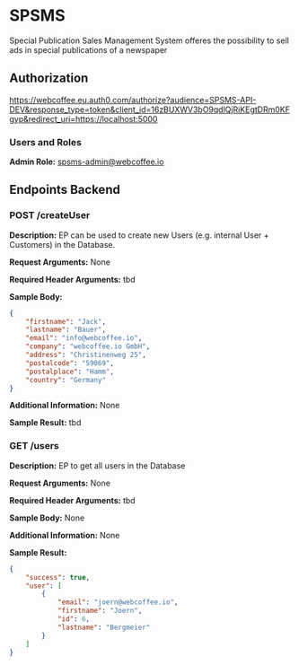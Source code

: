 # SPSMS
Special Publication Sales Management System offeres the possibility to sell ads in special publications of a newspaper

## Authorization
https://webcoffee.eu.auth0.com/authorize?audience=SPSMS-API-DEV&response_type=token&client_id=16zBUXWV3bO9qdlQjRiKEgtDRm0KFgyp&redirect_uri=https://localhost:5000

### Users and Roles
__Admin Role:__
spsms-admin@webcoffee.io

## Endpoints Backend
### POST /createUser
__Description:__ 
EP can be used to create new Users (e.g. internal User + Customers) in the Database.

__Request Arguments:__ 
None

__Required Header Arguments:__ 
tbd

__Sample Body:__ 
```json
{
	"firstname": "Jack",
	"lastname": "Bauer",
	"email": "info@webcoffee.io",
	"company": "webcoffee.io GmbH",
	"address": "Christinenweg 25",
	"postalcode": "59069",
	"postalplace": "Hamm",
	"country": "Germany"
}
```
__Additional Information:__ 
None

__Sample Result:__ 
tbd

### GET /users
__Description:__ 
EP to get all users in the Database

__Request Arguments:__ 
None

__Required Header Arguments:__ 
tbd

__Sample Body:__ 
None

__Additional Information:__ 
None

__Sample Result:__ 
```json
{
    "success": true,
    "user": [
        {
            "email": "joern@webcoffee.io",
            "firstname": "Joern",
            "id": 6,
            "lastname": "Bergmeier"
        }
    ]
}
```